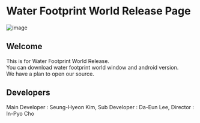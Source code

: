 # Water Footprint World Release Page

![image](https://user-images.githubusercontent.com/69389633/97096463-aba50400-16a7-11eb-84de-0d0964b81492.png)

## Welcome
This is for Water Footprint World Release.  
You can download water footprint world window and android version.  
We have a plan to open our source.  

## Developers
Main Developer : Seung-Hyeon Kim,
Sub Developer : Da-Eun Lee,
Director : In-Pyo Cho
